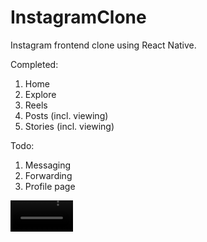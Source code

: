 # InstagramClone
Instagram frontend clone using React Native.

Completed:
1. Home
2. Explore
3. Reels
4. Posts (incl. viewing)
5. Stories (incl. viewing)

Todo:
1. Messaging
2. Forwarding
3. Profile page

<div align="center" style="width: 100">
  <video src = "https://github.com/ShreevathsaGP/InstagramClone/assets/59483990/600e77d5-c569-44b9-91af-ee28e72431a9" width="100"/>
</div>

